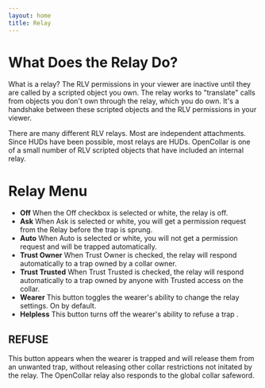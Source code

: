 ```yaml
---
layout: home
title: Relay
---
```

# What Does the Relay Do?

What is a relay?  The RLV permissions in your viewer are inactive until they are called by a scripted object you own.  The relay works to "translate" calls from objects you don't own through the relay, which you do own.  It's a handshake between these scripted objects and the RLV permissions in your viewer. 

There are many different RLV relays.  Most are independent attachments.  Since HUDs have been possible, most relays are HUDs.  OpenCollar is one of a small number of RLV scripted objects that have included an internal relay.  
# Relay Menu  
 - **Off** When the Off checkbox is selected or white, the relay is off.
 - **Ask** When Ask is selected or white, you will get a permission request from the Relay before the trap is sprung.
 - **Auto** When Auto is selected or white, you will not get a permission request and will be trapped automatically.
 - **Trust Owner** When Trust Owner is checked, the relay will respond automatically to a trap owned by a collar owner.
 - **Trust Trusted** When Trust Trusted is checked, the relay will respond automatically to a trap owned by anyone with Trusted access on the collar.
 - **Wearer** This button toggles the wearer's ability to change the relay settings.  On by default. 
 - **Helpless** This button turns off the wearer's ability to refuse a trap .
## REFUSE
 This button appears when the wearer is trapped and will release them from an unwanted trap, without releasing other collar restrictions not initated by the relay.  The OpenCollar relay also responds to the global collar safeword.
 

